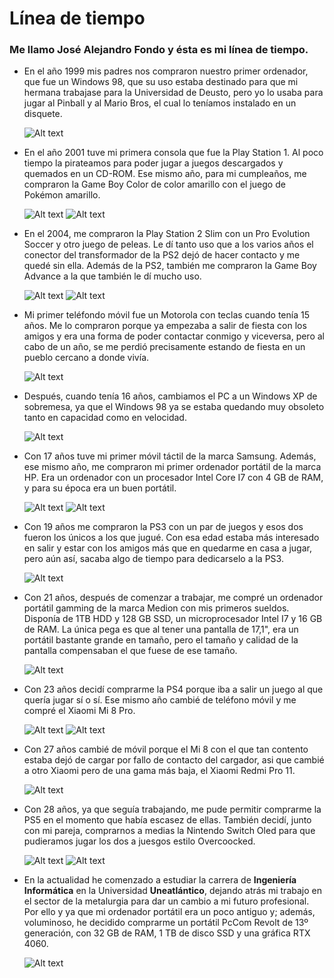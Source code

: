 # **Línea de tiempo**

### Me llamo **José Alejandro Fondo** y ésta es mi **línea de tiempo**.


- En el año 1999 mis padres nos compraron nuestro primer ordenador, que fue un Windows 98, que su uso estaba destinado para que mi hermana trabajase para la Universidad de Deusto, pero yo lo usaba para jugar al Pinball y al Mario Bros, el cual lo teníamos instalado en un disquete.


   ![Alt text](<PC windows 98.jpg>)

- En el año 2001 tuve mi primera consola que fue la Play Station 1. Al poco tiempo la pirateamos para poder jugar a juegos descargados y quemados en un CD-ROM. Ese mismo año, para mi cumpleaños, me compraron la Game Boy Color de color amarillo con el juego de Pokémon amarillo.

    ![Alt text](PS1.jpg) ![Alt text](gb.jpg)


- En el 2004, me compraron la Play Station 2 Slim con un Pro Evolution Soccer y otro juego de peleas. Le dí tanto uso que a los varios años el conector del transformador de la PS2 dejó de hacer contacto y me quedé sin ella. Además de la PS2, también me compraron la Game Boy Advance a la que también le dí mucho uso.

    ![Alt text](ps2.jpg) ![Alt text](gba.jpg)


- Mi primer teléfondo móvil fue un Motorola con teclas cuando tenía 15 años. Me lo compraron porque ya empezaba a salir de fiesta con los amigos y era una forma de poder contactar conmigo y viceversa, pero al cabo de un año, se me perdió precisamente estando de fiesta en un pueblo cercano a donde vivía.

    ![Alt text](Motorola.jpg)


- Después, cuando tenía 16 años, cambiamos el PC a un Windows XP de sobremesa, ya que el Windows 98 ya se estaba quedando muy obsoleto tanto en capacidad como en velocidad.

    ![Alt text](<PC XP.jpg>)

- Con 17 años tuve mi primer móvil táctil de la marca Samsung. Además, ese mismo año, me compraron mi primer ordenador portátil de la marca HP. Era un ordenador con un procesador Intel Core I7 con 4 GB de RAM, y para su época era un buen portátil.

    ![Alt text](<Samsung móvil.jpg>) ![Alt text](<Hp pavilion.jpg>)


- Con 19 años me compraron la PS3 con un par de juegos y esos dos fueron los únicos a los que jugué. Con esa edad estaba más interesado en salir y estar con los amigos más que en quedarme en casa a jugar, pero aún así, sacaba algo de tiempo para dedicarselo a la PS3.

    ![Alt text](ps3.jpg)


- Con 21 años, después de comenzar a trabajar, me compré un ordenador portátil gamming de la marca Medion con mis primeros sueldos. Disponía de 1TB HDD y 128 GB SSD, un microprocesador Intel I7 y 16 GB de RAM. La única pega es que al tener una pantalla de 17,1", era un portátil bastante grande en tamaño, pero el tamaño y calidad de la pantalla compensaban el que fuese de ese tamaño.


    ![Alt text](Erazer.jpg)


- Con 23 años decidí comprarme la PS4 porque iba a salir un juego al que quería jugar sí o sí. Ese mismo año cambié de teléfono móvil y me compré el Xiaomi Mi 8 Pro.

   ![Alt text](ps4.jpg)  ![Alt text](<mi 8.jpg>)


- Con 27 años cambié de móvil porque el Mi 8 con el que tan contento estaba dejó de cargar por fallo de contacto del cargador, asi que cambié a otro Xiaomi pero de una gama más baja, el Xiaomi Redmi Pro 11.

    ![Alt text](<redmi note.jpg>)


- Con 28 años, ya que seguía trabajando, me pude permitir comprarme la PS5 en el momento que había escasez de ellas. También decidí, junto con mi pareja, comprarnos a medias la Nintendo Switch Oled para que pudieramos jugar los dos a juesgos estilo Overcoocked.

    ![Alt text](ps5.jpg) ![Alt text](switch.jpg)

- En la actualidad he comenzado a estudiar la carrera de **Ingeniería Informática** en la Universidad **Uneatlántico**, dejando atrás mi trabajo en el sector de la metalurgia para dar un cambio a mi futuro profesional. Por ello y ya que mi ordenador portátil era un poco antiguo y; además, voluminoso, he decidido comprarme un portátil PcCom Revolt de 13º generación, con 32 GB de RAM, 1 TB de disco SSD y una gráfica RTX 4060.

    ![Alt text](pccom.jpg)